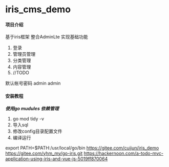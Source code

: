 # iris_cms_demo

#### 项目介绍
基于iris框架 
整合AdminLte 实现基础功能
1. 登录
2. 管理员管理
3. 分类管理
4. 内容管理
5. //TODO

默认帐号密码 admin admin

#### 安装教程
***使用go mudules 依赖管理***
1. go mod tidy -v
2. 导入sql
3. 修改config目录配置文件
4. 编译运行


export PATH=$PATH:/usr/local/go/bin
https://gitee.com/cuijun/iris_demo
https://gitee.com/yhm_my/go-iris.git
https://hackernoon.com/a-todo-mvc-application-using-iris-and-vue-js-5019ff870064
